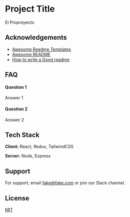 # Project Title

El Proproyecto


## Acknowledgements

 - [Awesome Readme Templates](https://awesomeopensource.com/project/elangosundar/awesome-README-templates)
 - [Awesome README](https://github.com/matiassingers/awesome-readme)
 - [How to write a Good readme](https://bulldogjob.com/news/449-how-to-write-a-good-readme-for-your-github-project)


## FAQ

#### Question 1

Answer 1

#### Question 2

Answer 2


## Tech Stack

**Client:** React, Redux, TailwindCSS

**Server:** Node, Express


## Support

For support, email fake@fake.com or join our Slack channel.


## License

[MIT](https://choosealicense.com/licenses/mit/)

